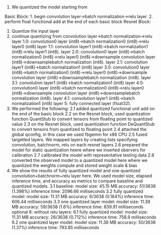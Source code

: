 
1. We quantized the model starting from 

Basic Block:
	1. begin convolution layer->batch normalization->relu layer.
  	2. perform float functional add at the end of each basic block
Resnet Block:
  1. Quantize the input layer
  2. continue quantizing from 
	convolution layer->batch normalization->relu
    	layer 1.0: convolution0 layer (int8)->batch normalization0 (int8)->relu layer0 (int8)
	layer 1.1: convolution layer1 (int8)->batch normalization1 (int8)->relu layer1 (int8).
    	layer 2.0: convolution0 layer (int8)->batch normalization0 (int8)->relu layer0 (int8)->downsample convolution layer (int8)->downsamplebatch normalization (int8).
	layer 2.1: convolution layer1 (int8)->batch normalization1 (int8)
	layer 3.0: convolution0 layer (int8)->batch normalization0 (int8)->relu layer0 (int8)->downsample convolution layer (int8)->downsamplebatch normalization (int8).
	layer 3.1: convolution layer1 (int8)->batch normalization1 (int8)
	layer 4.0: convolution0 layer (int8)->batch normalization0 (int8)->relu layer0 (int8)->downsample convolution layer (int8)->downsamplebatch normalization (int8).
	layer 4.1: convolution layer1 (int8)->batch normalization1 (int8)
	layer 5: fully connected layer (float32).
2. We performed the following:
 	2.1 added quantized functional unit add on the end of the basic block
	2.2 on the Resnet block, used quantization function QuantStub to convert tensors from floating point to quantized value
	2.3 on the Resnet block, used quantization function DeQuantStub to convert tensors from quantized to floating point
	2.4 attached the global qconfig, in this case we used fbgemm for x86 CPU
	2.5 fused targetted layers. We mapped layers by creating lists specifying convolution, batchnorm, relu on each resnet layers
	2.6 prepared the model for static quantization heere where we inserted obervers for calibration
	2.7 calibrated the model with representative testing data
	2.8 converted the observed model to  a quantized model here where we quantized the weights compute and stored weight scale & bias
3. We show the results of fully quantized model and one quantized convolution+batchnorm+relu layer here. We used model size, elapsed inference time, and accuracy as metrics to compare baseline and quantized models.
	3.1 baseline: 
		model size: 45.15 MB
		accuracy: 51/3638 (1.398%)
		inference time: 2096.66 milliseconds
	3.2 fully quantized model:
		model size: 11.31 MB
		accuracy: 6/3638 (0.164%)
		inference time: 606.44 milliseconds
	3.3 one quantized layer model:
		model size: 11.38 MB
		accuracy: 59/3638 (1.6%)
		inference time: 839.91 milliseconds
optional 6: without relu layers:
	6.1 fully quantized model:
		model size: 11.31 MB
		accuracy: 26/3638 (0.712%)
		inference time: 758.9 milliseconds
	6.2 one quantized layer model:
		model size: 11.38 MB
		accuracy: 50/3638 (1.37%)
		inference time: 793.85 milliseconds
